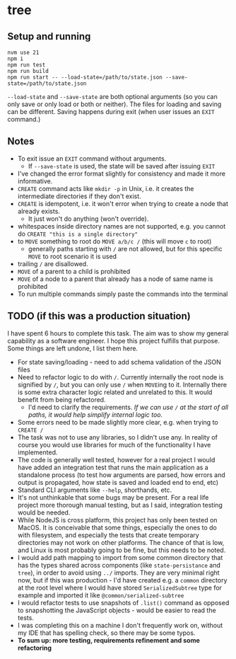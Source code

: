 # tree

## Setup and running

```
nvm use 21
npm i
npm run test
npm run build
npm run start -- --load-state=/path/to/state.json --save-state=/path/to/state.json
```

`--load-state` and `--save-state` are both optional arguments (so you can only save or only load or both or neither). The files for loading and saving can be different. Saving happens during exit (when user issues an `EXIT` command.)

## Notes
- To exit issue an `EXIT` command without arguments.
    - If `--save-state` is used, the state will be saved after issuing `EXIT`
- I've changed the error format slightly for consistency and made it more informative.
- `CREATE` command acts like `mkdir -p` in Unix, i.e. it creates the intermediate directories if they don't exist.
- `CREATE` is idempotent, i.e. it won't error when trying to create a node that already exists. 
    - It just won't do anything (won't override).
- whitespaces inside directory names are not supported, e.g. you cannot do `CREATE "this is a single directory"`
- to `MOVE` something to root do `MOVE a/b/c /` (this will move `c` to root)
    - generally paths starting with `/` are not allowed, but for this specific `MOVE` to root scenario it is used
- trailing `/` are disallowed.
- `MOVE` of a parent to a child is prohibited
- `MOVE` of a node to a parent that already has a node of same name is prohibited
- To run multiple commands simply paste the commands into the terminal


## TODO (if this was a production situation)
I have spent 6 hours to complete this task. The aim was to show my general capability as a software engineer. I hope this project fulfills that purpose. Some things are left undone, I list them here.

- For state saving/loading - need to add schema validation of the JSON files
- Need to refactor logic to do with `/`. Currently internally the root node is signified by `/`, but you can only use `/` when `MOVE`ing to it. Internally there is some extra character logic related and unrelated to this. It would benefit from being refactored. 
    - I'd need to clarify the requirements. *If we can use `/` at the start of all paths, it would help simplify internal logic too.*
- Some errors need to be made slightly more clear, e.g. when trying to `CREATE /`
- The task was not to use any libraries, so I didn't use any. In reality of course you would use libraries for much of the functionality I have implemented.
- The code is generally well tested, however for a real project I would have added an integration test that runs the main application as a standalone process (to test how arguments are parsed, how errors and output is propagated, how state is saved and loaded end to end, etc)
- Standard CLI arguments like `--help`, shorthands, etc.
- It's not unthinkable that some bugs may be present. For a real life project more thorough manual testing, but as I said, integration testing would be needed.
- While NodeJS is cross platform, this project has only been tested on MacOS. It is conceivable that some things, especially the ones to do with filesystem, and especially the tests that create temporary directories may not work on other platforms. The chance of that is low, and Linux is most probably going to be fine, but this needs to be noted.
- I would add path mapping to import from some common directory that has the types shared across components (like `state-persistance` and `tree`), in order to avoid using `../` imports. They are very minimal right now, but if this was production - I'd have created e.g. a `common` directory at the root level where I would have stored `SerializedSubtree` type for example and imported it like `@common/serialized-subtree`
- I would refactor tests to use snapshots of `.list()` command as opposed to snapshotting the JavaScript objects - would be easier to read the tests.
- I was completing this on a machine I don't frequently work on, without my IDE that has spelling check, so there may be some typos.
- **To sum up: more testing, requirements refinement and some refactoring**




